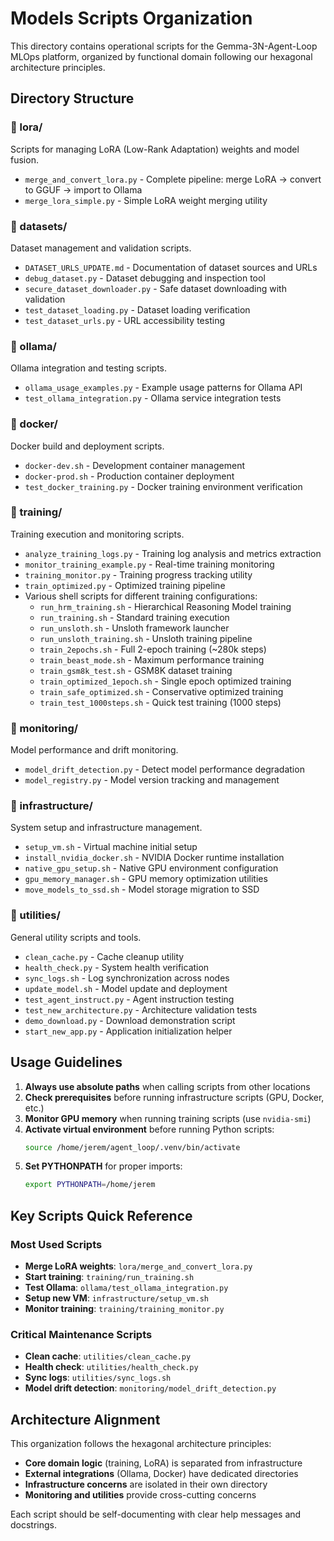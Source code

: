 # Models Scripts Organization

This directory contains operational scripts for the Gemma-3N-Agent-Loop MLOps platform, organized by functional domain following our hexagonal architecture principles.

## Directory Structure

### 📁 lora/
Scripts for managing LoRA (Low-Rank Adaptation) weights and model fusion.
- `merge_and_convert_lora.py` - Complete pipeline: merge LoRA → convert to GGUF → import to Ollama
- `merge_lora_simple.py` - Simple LoRA weight merging utility

### 📁 datasets/
Dataset management and validation scripts.
- `DATASET_URLS_UPDATE.md` - Documentation of dataset sources and URLs
- `debug_dataset.py` - Dataset debugging and inspection tool
- `secure_dataset_downloader.py` - Safe dataset downloading with validation
- `test_dataset_loading.py` - Dataset loading verification
- `test_dataset_urls.py` - URL accessibility testing

### 📁 ollama/
Ollama integration and testing scripts.
- `ollama_usage_examples.py` - Example usage patterns for Ollama API
- `test_ollama_integration.py` - Ollama service integration tests

### 📁 docker/
Docker build and deployment scripts.
- `docker-dev.sh` - Development container management
- `docker-prod.sh` - Production container deployment
- `test_docker_training.py` - Docker training environment verification

### 📁 training/
Training execution and monitoring scripts.
- `analyze_training_logs.py` - Training log analysis and metrics extraction
- `monitor_training_example.py` - Real-time training monitoring
- `training_monitor.py` - Training progress tracking utility
- `train_optimized.py` - Optimized training pipeline
- Various shell scripts for different training configurations:
  - `run_hrm_training.sh` - Hierarchical Reasoning Model training
  - `run_training.sh` - Standard training execution
  - `run_unsloth.sh` - Unsloth framework launcher
  - `run_unsloth_training.sh` - Unsloth training pipeline
  - `train_2epochs.sh` - Full 2-epoch training (~280k steps)
  - `train_beast_mode.sh` - Maximum performance training
  - `train_gsm8k_test.sh` - GSM8K dataset training
  - `train_optimized_1epoch.sh` - Single epoch optimized training
  - `train_safe_optimized.sh` - Conservative optimized training
  - `train_test_1000steps.sh` - Quick test training (1000 steps)

### 📁 monitoring/
Model performance and drift monitoring.
- `model_drift_detection.py` - Detect model performance degradation
- `model_registry.py` - Model version tracking and management

### 📁 infrastructure/
System setup and infrastructure management.
- `setup_vm.sh` - Virtual machine initial setup
- `install_nvidia_docker.sh` - NVIDIA Docker runtime installation
- `native_gpu_setup.sh` - Native GPU environment configuration
- `gpu_memory_manager.sh` - GPU memory optimization utilities
- `move_models_to_ssd.sh` - Model storage migration to SSD

### 📁 utilities/
General utility scripts and tools.
- `clean_cache.py` - Cache cleanup utility
- `health_check.py` - System health verification
- `sync_logs.sh` - Log synchronization across nodes
- `update_model.sh` - Model update and deployment
- `test_agent_instruct.py` - Agent instruction testing
- `test_new_architecture.py` - Architecture validation tests
- `demo_download.py` - Download demonstration script
- `start_new_app.py` - Application initialization helper

## Usage Guidelines

1. **Always use absolute paths** when calling scripts from other locations
2. **Check prerequisites** before running infrastructure scripts (GPU, Docker, etc.)
3. **Monitor GPU memory** when running training scripts (use `nvidia-smi`)
4. **Activate virtual environment** before running Python scripts:
   ```bash
   source /home/jerem/agent_loop/.venv/bin/activate
   ```
5. **Set PYTHONPATH** for proper imports:
   ```bash
   export PYTHONPATH=/home/jerem
   ```

## Key Scripts Quick Reference

### Most Used Scripts
- **Merge LoRA weights**: `lora/merge_and_convert_lora.py`
- **Start training**: `training/run_training.sh`
- **Test Ollama**: `ollama/test_ollama_integration.py`
- **Setup new VM**: `infrastructure/setup_vm.sh`
- **Monitor training**: `training/training_monitor.py`

### Critical Maintenance Scripts
- **Clean cache**: `utilities/clean_cache.py`
- **Health check**: `utilities/health_check.py`
- **Sync logs**: `utilities/sync_logs.sh`
- **Model drift detection**: `monitoring/model_drift_detection.py`

## Architecture Alignment

This organization follows the hexagonal architecture principles:
- **Core domain logic** (training, LoRA) is separated from infrastructure
- **External integrations** (Ollama, Docker) have dedicated directories
- **Infrastructure concerns** are isolated in their own directory
- **Monitoring and utilities** provide cross-cutting concerns

Each script should be self-documenting with clear help messages and docstrings.